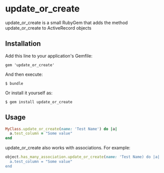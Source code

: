 # update_or_create

update_or_create is a small RubyGem that adds the method update_or_create to ActiveRecord objects

## Installation

Add this line to your application's Gemfile:

    gem 'update_or_create'

And then execute:

    $ bundle

Or install it yourself as:

    $ gem install update_or_create

## Usage

```ruby
MyClass.update_or_create(name: 'Test Name') do |a|
  a.test_column = "Some value"
end
```

update_or_create also works with associations. For example:
```ruby
object.has_many_association.update_or_create(name: 'Test Name) do |a|
  a.test_column = "Some value"
end
```
